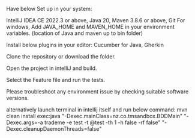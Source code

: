 Have below Set up in your system:

IntelliJ IDEA CE 2022.3 or above, Java 20, Maven 3.8.6 or above, Git
For windows, Add JAVA_HOME and MAVEN_HOME in your environment variables. (location of Java and maven up to bin folder)

Install below plugins in your editor:
Cucumber for Java, Gherkin

Clone the repository or download the folder.

Open the project in intelliJ and build. 

Select the Feature file and run the tests.

Please troubleshoot any environment issue by checking suitable software versions.

alternatively launch terminal in intellij itself and run below command: 
mvn clean install exec:java "-Dexec.mainClass=nz.co.tmsandbox.BDDMain" "-Dexec.args=-a trademe -e test -t @test -th 1 -h false -rf false" "-Dexec.cleanupDaemonThreads=false"

